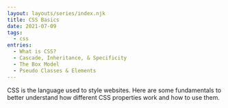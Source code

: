```yaml
---
layout: layouts/series/index.njk
title: CSS Basics
date: 2021-07-09
tags:
  - css
entries:
  - What is CSS?
  - Cascade, Inheritance, & Specificity
  - The Box Model
  - Pseudo Classes & Elements
---
```


CSS is the language used to style websites. Here are some fundamentals to better understand how different CSS properties work and how to use them.
